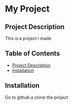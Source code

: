 # My Project

## Project Description <a name="project-desc"></a>

This is a project i made

## Table of Contents

- [Project Description](#project-desc)
- [Installation](##installation)

## Installation

Go to github a clone the project
